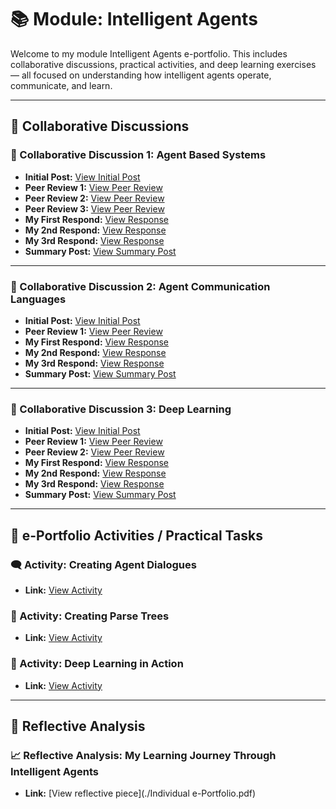 # 📚 Module: Intelligent Agents 

Welcome to my module Intelligent Agents e-portfolio. This includes collaborative discussions, practical activities, and deep learning exercises — all focused on understanding how intelligent agents operate, communicate, and learn.

---

## 🔹 Collaborative Discussions

### 📘 Collaborative Discussion 1: Agent Based Systems  
- **Initial Post:** [View Initial Post](https://jk-tech24.github.io/MSc-AI-ePortfolio/Intelligent-Agents/DiscussionPosts/IA_InitialPost1.pdf)
- **Peer Review 1:** [View Peer Review](./DiscussionPosts/C1PR1.md)
- **Peer Review 2:** [View Peer Review](./DiscussionPosts/C1PR2.md) 
- **Peer Review 3:** [View Peer Review](./DiscussionPosts/C1PR3.md)  
- **My First Respond:** [View Response](./DiscussionPosts/RP11.md)
- **My 2nd Respond:** [View Response](./DiscussionPosts/RP12.md) 
- **My 3rd Respond:** [View Response](./DiscussionPosts/RP13.md)  
- **Summary Post:** [View Summary Post](./DiscussionPosts/IA_SummaryPost1.pdf.pdf)

---

### 📘 Collaborative Discussion 2: Agent Communication Languages  
- **Initial Post:** [View Initial Post](./DiscussionPosts/IA_InitialPost2.md)
- **Peer Review 1:** [View Peer Review](./DiscussionPosts/peerreview11.md)
- **My First Respond:** [View Response](./DiscussionPosts/RP21.md)  
- **My 2nd Respond:** [View Response](./DiscussionPosts/RP22.md) 
- **My 3rd Respond:** [View Response](./DiscussionPosts/RP23.md) 
- **Summary Post:** [View Summary Post](./DiscussionPosts/summarypost2.md)

---

### 📘 Collaborative Discussion 3: Deep Learning  
- **Initial Post:** [View Initial Post](./DiscussionPosts/unit9IP.md)
- **Peer Review 1:** [View Peer Review](./DiscussionPosts/IA_PeerReview3.md)  
- **Peer Review 2:** [View Peer Review](./DiscussionPosts/IA_PeerReview4.md)  
- **My First Respond:** [View Response](./DiscussionPosts/RP31.md) 
- **My 2nd Respond:** [View Response](./DiscussionPosts/RP32.md)  
- **My 3rd Respond:** [View Response](./DiscussionPosts/RP33.md) 
- **Summary Post:** [View Summary Post](./DiscussionPosts/DP3summary.md)

---

## 🔹 e-Portfolio Activities / Practical Tasks

### 🗨️ Activity: Creating Agent Dialogues  
- **Link:** [View Activity](https://jk-tech24.github.io/MSc-AI-ePortfolio/Intelligent-Agents/Creating-Agent-Dialogues.html)

### 🌳 Activity: Creating Parse Trees  
- **Link:** [View Activity](https://jk-tech24.github.io/MSc-AI-ePortfolio/Intelligent-Agents/Creating%20Parse%20Trees.html) 

### 🧠 Activity: Deep Learning in Action  
- **Link:** [View Activity](https://jk-tech24.github.io/MSc-AI-ePortfolio/Intelligent-Agents/DeepLearninginAction.html)

---

## 🔹 Reflective Analysis

### 📈 Reflective Analysis: My Learning Journey Through Intelligent Agents 
- **Link:** [View reflective piece](./Individual e-Portfolio.pdf)
